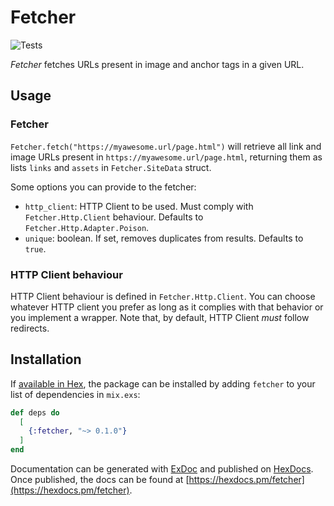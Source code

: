 # Fetcher

![Tests](https://github.com/gorkaio/fetcher/workflows/verify/badge.svg)

_Fetcher_ fetches URLs present in image and anchor tags in a given URL.

## Usage

### Fetcher

`Fetcher.fetch("https://myawesome.url/page.html")` will retrieve all link and image URLs present in `https://myawesome.url/page.html`, returning them as lists `links` and `assets` in `Fetcher.SiteData` struct.

Some options you can provide to the fetcher:

- `http_client`: HTTP Client to be used. Must comply with `Fetcher.Http.Client` behaviour. Defaults to `Fetcher.Http.Adapter.Poison`.
- `unique`: boolean. If set, removes duplicates from results. Defaults to `true`.

### HTTP Client behaviour

HTTP Client behaviour is defined in `Fetcher.Http.Client`. You can choose whatever HTTP client you prefer as long as it complies with that behavior or you implement a wrapper. Note that, by default, HTTP Client _must_ follow redirects.

## Installation

If [available in Hex](https://hex.pm/docs/publish), the package can be installed
by adding `fetcher` to your list of dependencies in `mix.exs`:

```elixir
def deps do
  [
    {:fetcher, "~> 0.1.0"}
  ]
end
```

Documentation can be generated with [ExDoc](https://github.com/elixir-lang/ex_doc)
and published on [HexDocs](https://hexdocs.pm). Once published, the docs can
be found at [https://hexdocs.pm/fetcher](https://hexdocs.pm/fetcher).


